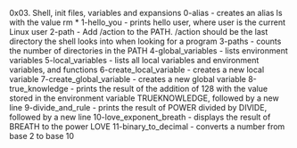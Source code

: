 0x03. Shell, init files, variables and expansions
0-alias - creates an alias ls with the value rm *
1-hello_you - prints hello user, where user is the current Linux user
2-path - Add /action to the PATH. /action should be the last directory the shell looks into when looking for a program
3-paths - counts the number of directories in the PATH
4-global_variables - lists environment variables
5-local_variables - lists all local variables and environment variables, and functions
6-create_local_variable - creates a new local variable
7-create_global_variable - creates a new global variable
8-true_knowledge - prints the result of the addition of 128 with the value stored in the environment variable TRUEKNOWLEDGE, followed by a new line
9-divide_and_rule - prints the result of POWER divided by DIVIDE, followed by a new line
10-love_exponent_breath - displays the result of BREATH to the power LOVE
11-binary_to_decimal - converts a number from base 2 to base 10
